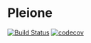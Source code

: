 # Pleione

[![Build Status](https://travis-ci.org/pdziepak/pleione.svg?branch=master)](https://travis-ci.org/pdziepak/pleione)
[![codecov](https://codecov.io/gh/pdziepak/pleione/branch/master/graph/badge.svg)](https://codecov.io/gh/pdziepak/pleione)
